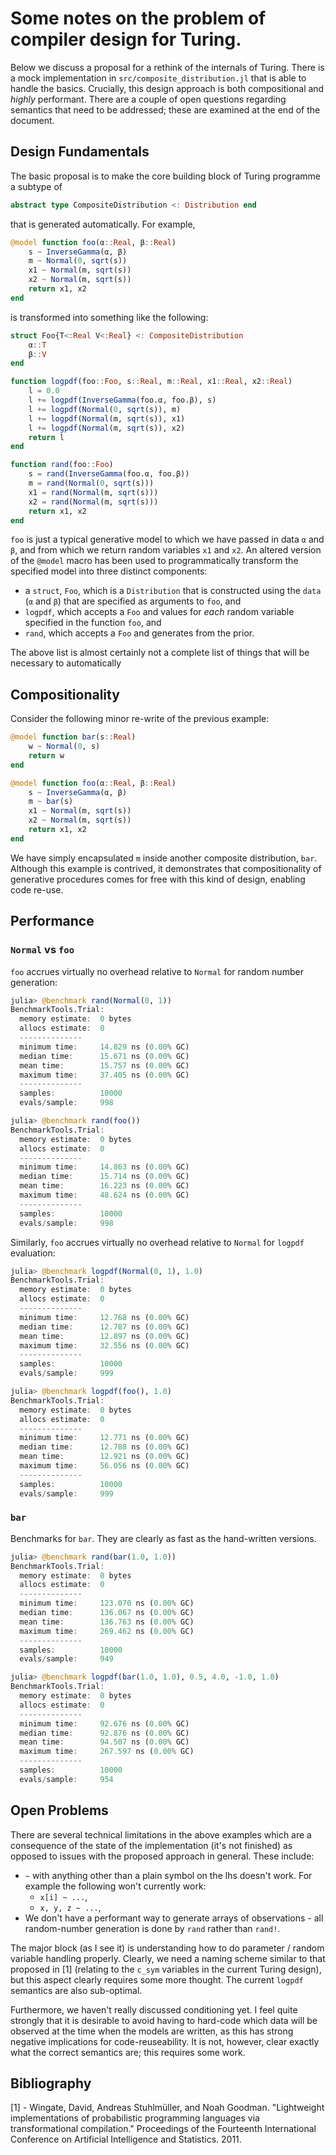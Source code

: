 # Some notes on the problem of compiler design for Turing.

Below we discuss a proposal for a rethink of the internals of Turing. There is a mock implementation in `src/composite_distribution.jl` that is able to handle the basics. Crucially, this design approach is both compositional and _highly_ performant. There are a couple of open questions regarding semantics that need to be addressed; these are examined at the end of the document.

## Design Fundamentals
The basic proposal is to make the core building block of Turing programme a subtype of
```julia
abstract type CompositeDistribution <: Distribution end
```
that is generated automatically. For example,
```julia
@model function foo(α::Real, β::Real)
    s ~ InverseGamma(α, β)
    m ~ Normal(0, sqrt(s))
    x1 ~ Normal(m, sqrt(s))
    x2 ~ Normal(m, sqrt(s))
    return x1, x2
end
```
is transformed into something like the following:
```julia
struct Foo{T<:Real V<:Real} <: CompositeDistribution
    α::T
    β::V
end

function logpdf(foo::Foo, s::Real, m::Real, x1::Real, x2::Real)
    l = 0.0
    l += logpdf(InverseGamma(foo.α, foo.β), s)
    l += logpdf(Normal(0, sqrt(s)), m)
    l += logpdf(Normal(m, sqrt(s)), x1)
    l += logpdf(Normal(m, sqrt(s)), x2)
    return l
end

function rand(foo::Foo)
    s = rand(InverseGamma(foo.α, foo.β))
    m = rand(Normal(0, sqrt(s)))
    x1 = rand(Normal(m, sqrt(s)))
    x2 = rand(Normal(m, sqrt(s)))
    return x1, x2
end
```

`foo` is just a typical generative model to which we have passed in data `α` and `β`, and from which we return random variables `x1` and `x2`. An altered version of the `@model` macro has been used to programmatically transform the specified model into three distinct components:
- a `struct`, `Foo`, which is a `Distribution` that is constructed using the `data` (`α` and `β`) that are specified as arguments to `foo`, and
- `logpdf`, which accepts a `Foo` and values for _each_ random variable specified in the function `foo`, and
- `rand`, which accepts a `Foo` and generates from the prior.

The above list is almost certainly not a complete list of things that will be necessary to automatically 

## Compositionality
Consider the following minor re-write of the previous example:
```julia
@model function bar(s::Real)
    w ~ Normal(0, s)
    return w
end

@model function foo(α::Real, β::Real)
    s ~ InverseGamma(α, β)
    m ~ bar(s)
    x1 ~ Normal(m, sqrt(s))
    x2 ~ Normal(m, sqrt(s))
    return x1, x2
end
```
We have simply encapsulated `m` inside another composite distribution, `bar`. Although this example is contrived, it demonstrates that compositionality of generative procedures comes for free with this kind of design, enabling code re-use.

## Performance

### `Normal` vs `foo`

`foo` accrues virtually no overhead relative to `Normal` for random number generation:
```julia
julia> @benchmark rand(Normal(0, 1))
BenchmarkTools.Trial:
  memory estimate:  0 bytes
  allocs estimate:  0
  --------------
  minimum time:     14.829 ns (0.00% GC)
  median time:      15.671 ns (0.00% GC)
  mean time:        15.757 ns (0.00% GC)
  maximum time:     37.405 ns (0.00% GC)
  --------------
  samples:          10000
  evals/sample:     998

julia> @benchmark rand(foo())
BenchmarkTools.Trial:
  memory estimate:  0 bytes
  allocs estimate:  0
  --------------
  minimum time:     14.863 ns (0.00% GC)
  median time:      15.714 ns (0.00% GC)
  mean time:        16.223 ns (0.00% GC)
  maximum time:     48.624 ns (0.00% GC)
  --------------
  samples:          10000
  evals/sample:     998
```
Similarly, `foo` accrues virtually no overhead relative to `Normal` for `logpdf` evaluation:
```julia
julia> @benchmark logpdf(Normal(0, 1), 1.0)
BenchmarkTools.Trial:
  memory estimate:  0 bytes
  allocs estimate:  0
  --------------
  minimum time:     12.768 ns (0.00% GC)
  median time:      12.787 ns (0.00% GC)
  mean time:        12.897 ns (0.00% GC)
  maximum time:     32.556 ns (0.00% GC)
  --------------
  samples:          10000
  evals/sample:     999

julia> @benchmark logpdf(foo(), 1.0)
BenchmarkTools.Trial:
  memory estimate:  0 bytes
  allocs estimate:  0
  --------------
  minimum time:     12.771 ns (0.00% GC)
  median time:      12.788 ns (0.00% GC)
  mean time:        12.921 ns (0.00% GC)
  maximum time:     56.056 ns (0.00% GC)
  --------------
  samples:          10000
  evals/sample:     999
```

### `bar`
Benchmarks for `bar`. They are clearly as fast as the hand-written versions.
```julia
julia> @benchmark rand(bar(1.0, 1.0))
BenchmarkTools.Trial:
  memory estimate:  0 bytes
  allocs estimate:  0
  --------------
  minimum time:     123.070 ns (0.00% GC)
  median time:      136.067 ns (0.00% GC)
  mean time:        136.763 ns (0.00% GC)
  maximum time:     269.462 ns (0.00% GC)
  --------------
  samples:          10000
  evals/sample:     949

julia> @benchmark logpdf(bar(1.0, 1.0), 0.5, 4.0, -1.0, 1.0)
BenchmarkTools.Trial:
  memory estimate:  0 bytes
  allocs estimate:  0
  --------------
  minimum time:     92.676 ns (0.00% GC)
  median time:      92.876 ns (0.00% GC)
  mean time:        94.507 ns (0.00% GC)
  maximum time:     267.597 ns (0.00% GC)
  --------------
  samples:          10000
  evals/sample:     954
```

## Open Problems
There are several technical limitations in the above examples which are a consequence of the state of the implementation (it's not finished) as opposed to issues with the proposed approach in general. These include:
- `~` with anything other than a plain symbol on the lhs doesn't work. For example the following won't currently work:
    + `x[i] ~ ...`,
    + `x, y, z ~ ...`,
- We don't have a performant way to generate arrays of observations - all random-number generation is done by `rand` rather than `rand!`.

The major block (as I see it) is understanding how to do parameter / random variable handling properly. Clearly, we need a naming scheme similar to that proposed in [1] \(relating to the `c_sym` variables in the current Turing design\), but this aspect clearly requires some more thought. The current `logpdf` semantics are also sub-optimal.

Furthermore, we haven't really discussed conditioning yet. I feel quite strongly that it is desirable to avoid having to hard-code which data will be observed at the time when the models are written, as this has strong negative implications for code-reuseability. It is not, however, clear exactly what the correct semantics are; this requires some work.

## Bibliography

[1] - Wingate, David, Andreas Stuhlmüller, and Noah Goodman. "Lightweight implementations of probabilistic programming languages via transformational compilation." Proceedings of the Fourteenth International Conference on Artificial Intelligence and Statistics. 2011.
